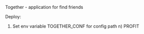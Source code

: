 Together - application for find friends

Deploy:
1) Set env variable TOGETHER_CONF for config path
n) PROFIT

